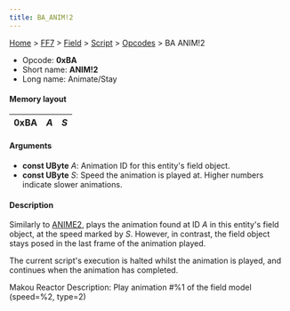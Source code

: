 ```yaml
---
title: BA_ANIM!2
---
```


[Home](../../../../index.md) > [FF7](../../../../FF7.md) > [Field](../../../Field.md) > [Script](../../Script.md) > [Opcodes](../Opcodes.md) > BA ANIM!2

-   Opcode: **0xBA**
-   Short name: **ANIM!2**
-   Long name: Animate/Stay

#### Memory layout

| 0xBA | *A* | *S* |
|------|-----|-----|

#### Arguments

-   **const UByte** *A*: Animation ID for this entity's field object.
-   **const UByte** *S*: Speed the animation is played at. Higher numbers indicate slower animations.

#### Description

Similarly to [ANIME2](AE_ANIME2.md), plays the animation found at ID *A* in this entity's field object, at the speed marked by *S*. However, in contrast, the field object stays posed in the last frame of the animation played.

The current script's execution is halted whilst the animation is played, and continues when the animation has completed.

Makou Reactor Description: Play animation \#%1 of the field model (speed=%2, type=2)
